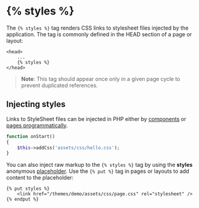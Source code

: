 # {% styles %}

The `{% styles %}` tag renders CSS links to stylesheet files injected by the application. The tag is commonly defined in the HEAD section of a page or layout:

```twig
<head>
    ...
    {% styles %}
</head>
```

> **Note**: This tag should appear once only in a given page cycle to prevent duplicated references.

## Injecting styles

Links to StyleSheet files can be injected in PHP either by [components](../plugin/components#component-assets) or [pages programmatically](../cms/pages#injecting-page-assets-programmatically).

```php
function onStart()
{
    $this->addCss('assets/css/hello.css');
}
```

You can also inject raw markup to the `{% styles %}` tag by using the **styles** anonymous [placeholder](../cms/layouts#placeholders). Use the `{% put %}` tag in pages or layouts to add content to the placeholder:

```twig
{% put styles %}
    <link href="/themes/demo/assets/css/page.css" rel="stylesheet" />
{% endput %}
```
